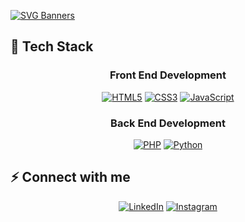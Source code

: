 [![SVG Banners](https://svg-banners.vercel.app/api?type=glitch&text1=André%20Lopes%20🎩&width=1000&height=400)](https://github.com/Akshay090/svg-banners)


## 🚀 Tech Stack


<div align="center">

  ### Front End Development
  
  [![HTML5](https://img.shields.io/badge/HTML5-E34F26?style=for-the-badge&logo=html5&logoColor=white)](https://www.w3schools.com/html)
  [![CSS3](https://img.shields.io/badge/CSS3-1572B6?style=for-the-badge&logo=css3&logoColor=white)](https://www.w3schools.com/css)
  [![JavaScript](https://img.shields.io/badge/JavaScript-F7DF1E?style=for-the-badge&logo=javascript&logoColor=black)](https://www.javascript.com/)

</div>

<div align="center">

  ### Back End Development
  
  [![PHP](https://img.shields.io/badge/PHP-777BB4?style=for-the-badge&logo=php&logoColor=white)](https://www.php.net/)
  [![Python](https://img.shields.io/badge/Python-3776AB?style=for-the-badge&logo=python&logoColor=white)](https://www.python.org/)

</div>

## ⚡ Connect with me  

<div align="center">
  
   [![LinkedIn](https://img.shields.io/badge/-LinkedIn-%230077B5?style=for-the-badge&logo=linkedin&logoColor=white)](https://br.linkedin.com/in/andre-lopes-me)
   [![Instagram](https://img.shields.io/badge/-Instagram-%23E4405F?style=for-the-badge&logo=instagram&logoColor=white)](https://www.instagram.com/andre.lopes.me/)
   
</div>
